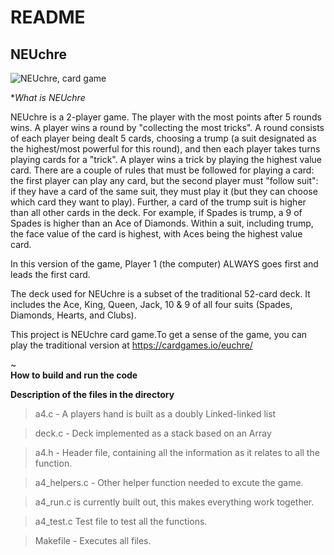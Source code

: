 # README 

## NEUchre

![NEUchre, card game](https://www.google.com/url?sa=i&url=https%3A%2F%2Fvipeuchre.com%2F&psig=AOvVaw1L8e1GjsadyABo9NKZRqk6&ust=1594509963628000&source=images&cd=vfe&ved=0CAIQjRxqFwoTCLiiwNjqw-oCFQAAAAAdAAAAABAD)



**What is NEUchre*

NEUchre is a 2-player game. The player with the most points after 5 rounds wins. A player wins a round by "collecting the most tricks". A round consists of each player being dealt 5 cards, choosing a trump (a suit designated as the highest/most powerful for this round), and then each player takes turns playing cards for a "trick". A player wins a trick by playing the highest value card. There are a couple of rules that must be followed for playing a card: the first player can play any card, but the second player must "follow suit": if they have a card of the same suit, they must play it (but they can choose which card they want to play). Further, a card of the trump suit is higher than all other cards in the deck. For example, if Spades is trump, a 9 of Spades is higher than an Ace of Diamonds. Within a suit, including trump, the face value of the card is highest, with Aces being the highest value card.

In this version of the game, Player 1 (the computer) ALWAYS goes first and leads the first card.

The deck used for NEUchre is a subset of the traditional 52-card deck. It includes the Ace, King, Queen, Jack, 10 & 9 of all four suits (Spades, Diamonds, Hearts, and Clubs).


This project is NEUchre card game.To get a sense of the game, you can play the traditional version at https://cardgames.io/euchre/

~                                                                                                                                                           
**How to build and run the code**


**Description of the files in the directory**

> a4.c - A players hand is built as a doubly Linked-linked list

> deck.c - Deck implemented as a stack based on an Array  

> a4.h - Header file, containing all the information as it relates to all the function. 

> a4_helpers.c - Other  helper function needed to excute the game.

> a4_run.c is currently built out, this makes everything work together.

> a4_test.c Test file to test all the functions. 

> Makefile - Executes all files. 

 
